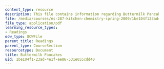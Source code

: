 ```yaml
---
content_type: resource
description: This file contains information regarding Buttermilk Pancakes.
file: /media/courses/es-287-kitchen-chemistry-spring-2009/1be104f123ad4e1fee86531e055cdd40_MITES_287S09_read04.pdf
file_type: application/pdf
learning_resource_types:
- Readings
ocw_type: OCWFile
parent_title: Readings
parent_type: CourseSection
resourcetype: Document
title: Buttermilk Pancakes
uid: 1be104f1-23ad-4e1f-ee86-531e055cdd40
---
```

